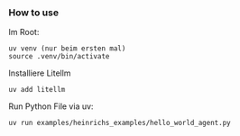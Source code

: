### How to use
Im Root:
```
uv venv (nur beim ersten mal)
source .venv/bin/activate
```

Installiere Litellm
```
uv add litellm
```

Run Python File via uv:
```
uv run examples/heinrichs_examples/hello_world_agent.py
```